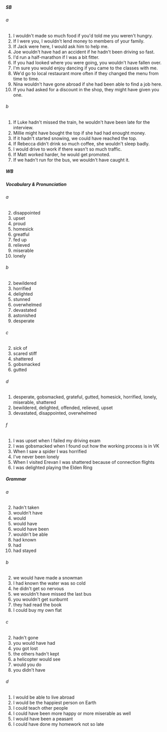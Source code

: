 ##### SB
###### a
1. I wouldn't made so much food if you'd told me you weren't hungry.
2. If I were you, I wouldn't lend money to members of your family.
3. If Jack were here, I would ask him to help me.
4. Joe wouldn't have had an accident if he hadn't been driving so fast.
5. I'd run a half-marathon if I was a bit fitter.
6. If you had looked where you were going, you wouldn't have fallen over.
7. I'm sure you would enjoy dancing if you came to the classes with me.
8. We'd go to local restaurant more often if they changed the menu from time to time.
9. Nina wouldn't have gone abroad if she had been able to find a job here.
10. If you had asked for a discount in the shop, they might have given you one.

###### b
1. If Luke hadn't missed the train, he wouldn't have been late for the interview.
2. Millie might have bought the top if she had had enought money.
3. If it hadn't started snowing, we could have reached the top.
4. If Rebecca didn't drink so much coffee, she wouldn't sleep badly.
5. I would drive to work if there wasn't so much traffic.
6. If Matt worked harder, he would get promoted.
7. If we hadn't run for the bus, we wouldn't have caught it.

##### WB
##### Vocabulary & Pronunciation
###### a
2. disappointed
3. upset
4. proud
5. homesick
6. greatful
7. fed up
8. relieved
9. miserable
10. lonely

###### b
2. bewildered
3. horrified
4. delighted
5. stunned
6. overwhelmed
7. devastated
8. astonished
9. desperate

###### c
2. sick of
3. scared stiff
4. shattered
5. gobsmacked
6. gutted

###### d
1. desperate, gobsmacked, grateful, gutted, homesick, horrified, lonely, miserable, shattered
2. bewildered, delighted, offended, relieved, upset
3. devastated, disappointed, overwhelmed

###### f
1. I was upset when I failed my driving exam
2. I was gobsmacked when I found out how the working process is in VK
3. When I saw a spider I was horrified
4. I've never been lonely
5. When I visited Erevan I was shattered because of connection flights
6. I was delighted playing the Elden Ring

##### Grammar
###### a
2. hadn't taken
3. wouldn't have 
4. would
5. would have
6. would have been
7. wouldn't be able
8. had known
9. had
10. had stayed

###### b
2. we would have made a snowman
3. I had known the water was so cold
4. he didn't get so nervous
5. we wouldn't have missed the last bus
6. you wouldn't get sunburnt
7. they had read the book
8. I could buy my own flat

###### c
2. hadn't gone
3. you would have had
4. you got lost
5. the others hadn't kept
6. a helicopter would see
7. would you do
8. you didn't have

###### d
1. I would be able to live abroad
2. I would be the happiest person on Earth
3. I could teach other people
4. I could have been more happy or more miserable as well
5. I would have been a peasant
6. I could have done my homework not so late
